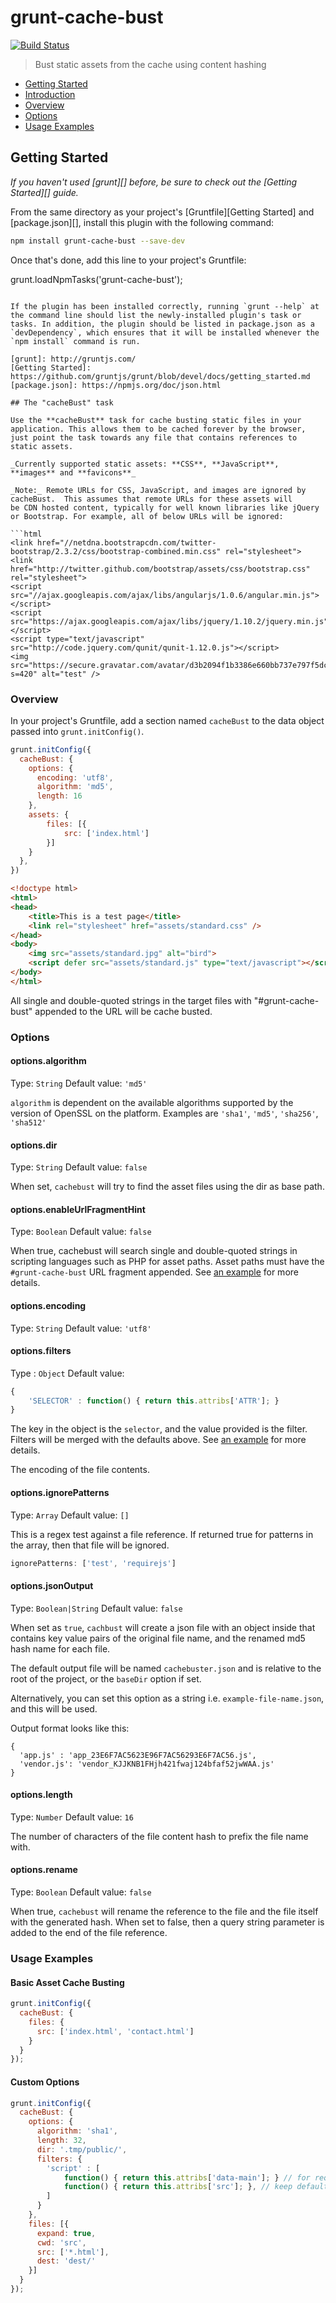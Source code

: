 # grunt-cache-bust

[![Build Status](https://travis-ci.org/hollandben/grunt-cache-bust.png?branch=master)](https://travis-ci.org/hollandben/grunt-cache-bust)

> Bust static assets from the cache using content hashing

* [Getting Started](#getting-started)
* [Introduction](#the-cachebust-task)
* [Overview](#overview)
* [Options](#options)
* [Usage Examples](#usage-examples)

## Getting Started
_If you haven't used [grunt][] before, be sure to check out the [Getting Started][] guide._

From the same directory as your project's [Gruntfile][Getting Started] and [package.json][], install this plugin with the following command:

```bash
npm install grunt-cache-bust --save-dev
```

Once that's done, add this line to your project's Gruntfile:

grunt.loadNpmTasks('grunt-cache-bust');
```

If the plugin has been installed correctly, running `grunt --help` at the command line should list the newly-installed plugin's task or tasks. In addition, the plugin should be listed in package.json as a `devDependency`, which ensures that it will be installed whenever the `npm install` command is run.

[grunt]: http://gruntjs.com/
[Getting Started]: https://github.com/gruntjs/grunt/blob/devel/docs/getting_started.md
[package.json]: https://npmjs.org/doc/json.html

## The "cacheBust" task

Use the **cacheBust** task for cache busting static files in your application. This allows them to be cached forever by the browser, just point the task towards any file that contains references to static assets.

_Currently supported static assets: **CSS**, **JavaScript**, **images** and **favicons**_

_Note:_ Remote URLs for CSS, JavaScript, and images are ignored by cacheBust.  This assumes that remote URLs for these assets will
be CDN hosted content, typically for well known libraries like jQuery or Bootstrap. For example, all of below URLs will be ignored:

```html
<link href="//netdna.bootstrapcdn.com/twitter-bootstrap/2.3.2/css/bootstrap-combined.min.css" rel="stylesheet">
<link href="http://twitter.github.com/bootstrap/assets/css/bootstrap.css" rel="stylesheet">
<script src="//ajax.googleapis.com/ajax/libs/angularjs/1.0.6/angular.min.js"></script>
<script src="https://ajax.googleapis.com/ajax/libs/jquery/1.10.2/jquery.min.js"></script>
<script type="text/javascript" src="http://code.jquery.com/qunit/qunit-1.12.0.js"></script>
<img src="https://secure.gravatar.com/avatar/d3b2094f1b3386e660bb737e797f5dcc?s=420" alt="test" />
```

### Overview
In your project's Gruntfile, add a section named `cacheBust` to the data object passed into `grunt.initConfig()`.

```js
grunt.initConfig({
  cacheBust: {
    options: {
      encoding: 'utf8',
      algorithm: 'md5',
      length: 16
    },
    assets: {
        files: [{
            src: ['index.html']
        }]
    }
  },
})
```

```html
<!doctype html>
<html>
<head>
    <title>This is a test page</title>
    <link rel="stylesheet" href="assets/standard.css" />
</head>
<body>
    <img src="assets/standard.jpg" alt="bird">
    <script defer src="assets/standard.js" type="text/javascript"></script>
</body>
</html>
```

All single and double-quoted strings in the target files with "#grunt-cache-bust" appended to the URL will be cache busted.

### Options

#### options.algorithm
Type: `String`
Default value: `'md5'`

`algorithm` is dependent on the available algorithms supported by the version of OpenSSL on the platform. Examples are `'sha1'`, `'md5'`, `'sha256'`, `'sha512'`

#### options.dir
Type: `String`
Default value: `false`

When set, `cachebust` will try to find the asset files using the dir as base path.

#### options.enableUrlFragmentHint

Type: `Boolean`
Default value: `false`

When true, cachebust will search single and double-quoted strings in scripting languages such as PHP for asset paths. Asset paths must have the `#grunt-cache-bust` URL fragment appended. See [an example](https://github.com/hollandben/grunt-cache-bust/blob/master/test/fixtures/enableUrlFragmentHint.php) for more details.

#### options.encoding
Type: `String`
Default value: `'utf8'`

#### options.filters
Type : `Object`
Default value:
```js
{
    'SELECTOR' : function() { return this.attribs['ATTR']; }
}
```

The key in the object is the `selector`, and the value provided is the filter. Filters will be merged with the defaults above. See [an example](https://github.com/hollandben/grunt-cache-bust/blob/master/tasks/cachebust.js#L39) for more details.

The encoding of the file contents.

#### options.ignorePatterns
Type: `Array`
Default value: `[]`

This is a regex test against a file reference. If returned true for patterns in the array, then that file will be ignored.

```js
ignorePatterns: ['test', 'requirejs']
```

#### options.jsonOutput
Type: `Boolean|String`
Default value: `false`

When set as `true`, `cachbust` will create a json file with an object inside that contains key value pairs of the original file name, and the renamed md5 hash name for each file.

The default output file will be named `cachebuster.json` and is relative to the root of the project, or the `baseDir` option if set.

Alternatively, you can set this option as a string i.e. `example-file-name.json`, and this will be used.

Output format looks like this:
```
{
  'app.js' : 'app_23E6F7AC5623E96F7AC56293E6F7AC56.js',
  'vendor.js': 'vendor_KJJKNB1FHjh421fwaj124bfaf52jwWAA.js'
}
```

#### options.length
Type: `Number`
Default value: `16`

The number of characters of the file content hash to prefix the file name with.

#### options.rename
Type: `Boolean`
Default value: `false`

When true, `cachebust` will rename the reference to the file and the file itself with the generated hash. When set to false, then a query string parameter is added to the end of the file reference.

### Usage Examples

#### Basic Asset Cache Busting

```js
grunt.initConfig({
  cacheBust: {
    files: {
      src: ['index.html', 'contact.html']
    }
  }
});
```

#### Custom Options

```js
grunt.initConfig({
  cacheBust: {
    options: {
      algorithm: 'sha1',
      length: 32,
      dir: '.tmp/public/',
      filters: {
        'script' : [
            function() { return this.attribs['data-main']; } // for requirejs mains.js
            function() { return this.attribs['src']; }, // keep default 'src' mapper
        ]
      }
    },
    files: [{
      expand: true,
      cwd: 'src',
      src: ['*.html'],
      dest: 'dest/'
    }]
  }
});
```
